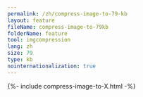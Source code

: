 ```yaml
---
permalink: /zh/compress-image-to-79-kb
layout: feature
fileName: compress-image-to-79kb
folderName: feature
tool: imgcompression
lang: zh
size: 79
type: kb
nointernationalization: true
---
```

{%- include compress-image-to-X.html -%}
      